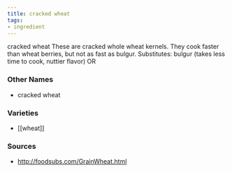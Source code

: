 ```yaml
---
title: cracked wheat
tags:
- ingredient
---
```

cracked wheat These are cracked whole wheat kernels. They cook faster than wheat berries, but not as fast as bulgur. Substitutes: bulgur (takes less time to cook, nuttier flavor) OR

### Other Names

* cracked wheat

### Varieties

* [[wheat]]

### Sources
* http://foodsubs.com/GrainWheat.html
